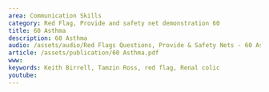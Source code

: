 ```yaml
---
area: Communication Skills
category: Red Flag, Provide and safety net demonstration 60
title: 60 Asthma
description: 60 Asthma
audio: /assets/audio/Red Flags Questions, Provide & Safety Nets - 60 Asthma - MQ.mp3
article: /assets/publication/60 Asthma.pdf
www: 
keywords: Keith Birrell, Tamzin Ross, red flag, Renal colic
youtube: 
--- 
```

